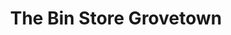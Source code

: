 ---
title: "The Bin Store Grovetown"
url: /grovetown/the-bin-store-grovetown/
shop: variety store
---